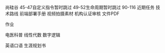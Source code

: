 尚硅谷
45-47自定义指令暂时跳过
49-52生命周期暂时跳过
90-116
近期任务
技术路线
前端部署手册
视频拍摄素材
机构认证审核 文件PDF

作业

电医科普
线性代数
数字逻辑


英语口语
生涯规划书 
